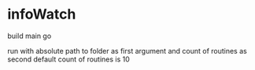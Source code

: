 # infoWatch

build main go

run with  absolute path to folder as first argument and count of routines as second
default count of routines is 10
